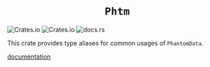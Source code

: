 # <center>`Phtm`</center>

![Crates.io](https://img.shields.io/crates/l/phtm)
![Crates.io](https://img.shields.io/crates/v/phtm)
![docs.rs](https://img.shields.io/docsrs/phtm?label=documentation)

This crate provides type aliases for common usages of `PhantomData`.

[documentation](https://docs.rs/crate/phtm/latest/phtm)
